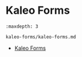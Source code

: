 # Kaleo Forms

```{toctree}
:maxdepth: 3

kaleo-forms/kaleo-forms.md
```

- [Kaleo Forms](./kaleo-forms/kaleo-forms.md)
